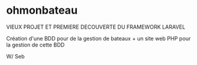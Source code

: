# ohmonbateau

VIEUX PROJET ET PREMIERE DECOUVERTE DU FRAMEWORK LARAVEL

Création d'une BDD pour de la gestion de bateaux + un site web PHP pour la gestion de cette BDD

W/ Seb

